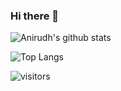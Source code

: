 ### Hi there 👋
![Anirudh's github stats](https://github-readme-stats.vercel.app/api?username=amangalvedhekar&show_icons=true&theme=tokyonight&hide=issues&icon_color=bb2ca3&count_private=true)

![Top Langs](https://github-readme-stats.vercel.app/api/top-langs/?username=amangalvedhekar&layout=compact&theme=tokyonight&langs_count=6)

![visitors](https://visitor-badge.glitch.me/badge?page_id=amangalvedhekar.profile)
<!--
**amangalvedhekar/amangalvedhekar** is a ✨ _special_ ✨ repository because its `README.md` (this file) appears on your GitHub profile.

Here are some ideas to get you started:

- 🔭 I’m currently working on ...
- 🌱 I’m currently learning ...
- 👯 I’m looking to collaborate on ...
- 🤔 I’m looking for help with ...
- 💬 Ask me about ...
- 📫 How to reach me: ...
- 😄 Pronouns: ...
- ⚡ Fun fact: ...
-->
